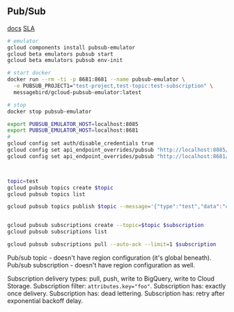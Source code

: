 Pub/Sub
-

[docs](https://cloud.google.com/pubsub/docs/overview)
[SLA](https://cloud.google.com/pubsub/sla)

````sh
# emulator
gcloud components install pubsub-emulator
gcloud beta emulators pubsub start
gcloud beta emulators pubsub env-init

# start docker
docker run --rm -ti -p 8681:8681 --name pubsub-emulator \
  -e PUBSUB_PROJECT1="test-project,test-topic:test-subscription" \
  messagebird/gcloud-pubsub-emulator:latest

# stop
docker stop pubsub-emulator

export PUBSUB_EMULATOR_HOST=localhost:8085
export PUBSUB_EMULATOR_HOST=localhost:8681
#
gcloud config set auth/disable_credentials true
gcloud config set api_endpoint_overrides/pubsub "http://localhost:8085/"
gcloud config set api_endpoint_overrides/pubsub "http://localhost:8681/"



topic=test
gcloud pubsub topics create $topic
gcloud pubsub topics list

gcloud pubsub topics publish $topic --message='{"type":"test","data":"ok"}'


gcloud pubsub subscriptions create --topic=$topic $subscription
gcloud pubsub subscriptions list

gcloud pubsub subscriptions pull --auto-ack --limit=1 $subscription
````

Pub/sub topic - doesn't have region configuration (it's global beneath).
Pub/sub subscription - doesn't have region configuration as well.

Subscription delivery types: pull, push, write to BigQuery, write to Cloud Storage.
Subscription filter: `attributes.key="foo"`.
Subscription has: exactly once delivery.
Subscription has: dead lettering.
Subscription has: retry after exponential backoff delay.
